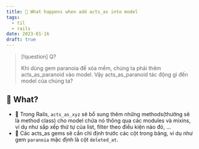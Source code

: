 ```yaml
---
title: 🌱 What happens when add acts_as into model
tags:
  - til
  - rails
date: 2023-01-16
draft: true
---
```


> [!question] Q?
> 
> Khi dùng gem paranoia để xóa mềm, chúng ta phải thêm acts_as_paranoid vào model. Vậy acts_as_paranoid tác động gì đến model của chúng ta?  

## 🌿 What?

- 🌱 Trong Rails, `acts_as_xyz` sẽ bổ sung thêm những methods(thường sẽ là method class) cho model chứa nó thông qua các modules và mixins, ví dụ như sắp xếp thứ tự của list, filter theo điều kiện nào đó, ...
- 🌱 Các acts_as gems sẽ cần chỉ định trước các cột trong bảng, ví dụ như gem `paranoia` mặc định là cột `deleted_at`.

